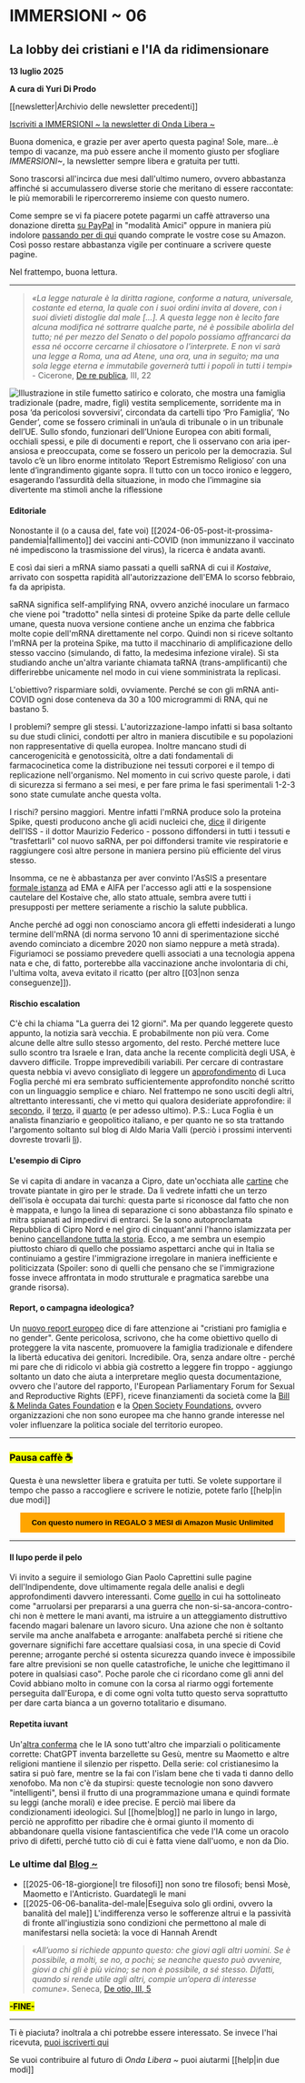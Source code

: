 # IMMERSIONI ~ 06
## La lobby dei cristiani e l'IA da ridimensionare

**13 luglio 2025**

**A cura di Yuri Di Prodo**

[[newsletter|Archivio delle newsletter precedenti]]

[Iscriviti a IMMERSIONI ~ la newsletter di Onda Libera ~](https://yuridiprodo.substack.com​)

Buona domenica, e grazie per aver aperto questa pagina! Sole, mare...è tempo di vacanze, ma può essere anche il momento giusto per sfogliare *IMMERSIONI~*, la newsletter sempre libera e gratuita per tutti.

Sono trascorsi all'incirca due mesi dall'ultimo numero, ovvero abbastanza affinché si accumulassero diverse storie che meritano di essere raccontate: le più memorabili le ripercorreremo insieme con questo numero.

Come sempre se vi fa piacere potete pagarmi un caffè attraverso una donazione diretta [su PayPal](http://paypal.me/yuridiprodo) in "modalità Amici" oppure in maniera più indolore [passando per di qui​](https://amzn.to/4h31dBJ) quando comprate le vostre cose su Amazon. Così posso restare abbastanza vigile per continuare a scrivere queste pagine.

Nel frattempo, buona lettura.

---

> *«La legge naturale è la diritta ragione, conforme a natura, universale, costante ed eterna, la quale con i suoi ordini invita al dovere, con i suoi divieti distoglie dal male […]. A questa legge non è lecito fare alcuna modifica né sottrarre qualche parte, né è possibile abolirla del tutto; né per mezzo del Senato o del popolo possiamo affrancarci da essa né occorre cercarne il chiosatore o l’interprete. E non vi sarà una legge a Roma, una ad Atene, una ora, una in seguito; ma una sola legge eterna e immutabile governerà tutti i popoli in tutti i tempi»* - Cicerone, [De re publica](https://amzn.to/4k7dJBk), III, 22

![Illustrazione in stile fumetto satirico e colorato, che mostra una famiglia tradizionale (padre, madre, figli) vestita semplicemente, sorridente ma in posa ‘da pericolosi sovversivi’, circondata da cartelli tipo ‘Pro Famiglia’, ‘No Gender’, come se fossero criminali in un’aula di tribunale o in un tribunale dell’UE. Sullo sfondo, funzionari dell’Unione Europea con abiti formali, occhiali spessi, e pile di documenti e report, che li osservano con aria iper-ansiosa e preoccupata, come se fossero un pericolo per la democrazia. Sul tavolo c’è un libro enorme intitolato ‘Report Estremismo Religioso’ con una lente d’ingrandimento gigante sopra. Il tutto con un tocco ironico e leggero, esagerando l’assurdità della situazione, in modo che l’immagine sia divertente ma stimoli anche la riflessione](lobby-cristiani.jpg)

#### Editoriale

Nonostante il (o a causa del, fate voi) [[2024-06-05-post-it-prossima-pandemia|fallimento]] dei vaccini anti-COVID (non immunizzano il vaccinato né impediscono la trasmissione del virus), la ricerca è andata avanti.

E così dai sieri a mRNA siamo passati a quelli saRNA di cui il *Kostaive*, arrivato con sospetta rapidità all'autorizzazione dell'EMA lo scorso febbraio, fa da apripista.

saRNA significa self-amplifying RNA, ovvero anziché inoculare un farmaco che viene poi "tradotto" nella sintesi di proteine Spike da parte delle cellule umane, questa nuova versione contiene anche un enzima che fabbrica molte copie dell'mRNA direttamente nel corpo. Quindi non si riceve soltanto l'mRNA per la proteina Spike, ma tutto il macchinario di amplificazione dello stesso vaccino (simulando, di fatto, la medesima infezione virale). Si sta studiando anche un'altra variante chiamata taRNA (trans-amplificanti) che differirebbe unicamente nel modo in cui viene somministrata la replicasi.

L'obiettivo? risparmiare soldi, ovviamente. Perché se con gli mRNA anti-COVID ogni dose conteneva da 30 a 100 microgrammi di RNA, qui ne bastano 5.

I problemi? sempre gli stessi. L'autorizzazione-lampo infatti si basa soltanto su due studi clinici, condotti per altro in maniera discutibile e su popolazioni non rappresentative di quella europea. Inoltre mancano studi di cancerogenicità e genotossicità, oltre a dati fondamentali di farmacocinetica come la distribuzione nei tessuti corporei e il tempo di replicazione nell'organismo. Nel momento in cui scrivo queste parole, i dati di sicurezza si fermano a sei mesi, e per fare prima le fasi sperimentali 1-2-3 sono state cumulate anche questa volta.

I rischi? persino maggiori. Mentre infatti l'mRNA produce solo la proteina Spike, questi producono anche gli acidi nucleici che, [dice](https://www.mdpi.com/1422-0067/26/11/5118) il dirigente dell'ISS - il dottor Maurizio Federico - possono diffondersi in tutti i tessuti e "trasfettarli" col nuovo saRNA, per poi diffondersi tramite vie respiratorie e raggiungere così altre persone in maniera persino più efficiente del virus stesso.

Insomma, ce ne è abbastanza per aver convinto l'AsSIS a presentare [formale istanza](https://www.assis.it/wp-content/uploads/2025/06/Richiesta_di_valutazione_della_sicurezza_e_sospensione_cautelare_AIC_del_farmaco_Kostaive_Zapomeran1.pdf) ad EMA e AIFA per l'accesso agli atti e la sospensione cautelare del Kostaive che, allo stato attuale, sembra avere tutti i presupposti per mettere seriamente a rischio la salute pubblica.

Anche perché ad oggi non conosciamo ancora gli effetti indesiderati a lungo termine dell'mRNA (di norma servono 10 anni di sperimentazione sicché avendo cominciato a dicembre 2020 non siamo neppure a metà strada). Figuriamoci se possiamo prevedere quelli associati a una tecnologia appena nata e che, di fatto, porterebbe alla vaccinazione anche involontaria di chi, l'ultima volta, aveva evitato il ricatto (per altro [[03|non senza conseguenze]]).

#### Rischio escalation

C'è chi la chiama "La guerra dei 12 giorni". Ma per quando leggerete questo appunto, la notizia sarà vecchia. E probabilmente non più vera. Come alcune delle altre sullo stesso argomento, del resto. Perché mettere luce sullo scontro tra Israele e Iran, data anche la recente complicità degli USA, è davvero difficile. Troppe imprevedibili variabili.
Per cercare di contrastare questa nebbia vi avevo consigliato di leggere un [approfondimento](https://t.me/yuridiprodo/355) di Luca Foglia perché mi era sembrato sufficientemente approfondito nonché scritto con un linguaggio semplice e chiaro. Nel frattempo ne sono usciti degli altri, altrettanto interessanti, che vi metto qui qualora desideriate approfondire: il [secondo](https://www.aldomariavalli.it/2025/06/18/conflitto-israele-iran-situazione-sul-campo-e-possibili-sviluppi/), il [terzo](https://www.aldomariavalli.it/2025/06/22/conflitto-israele-iran-ultime-notizie-e-qualche-considerazione/), il [quarto](https://www.aldomariavalli.it/2025/06/24/israele-iran-il-cessate-il-fuoco-e-quel-che-resta/) (e per adesso ultimo). P.S.: Luca Foglia è un analista finanziario e geopolitico italiano, e per quanto ne so sta trattando l'argomento soltanto sul blog di Aldo Maria Valli (perciò i prossimi interventi dovreste trovarli [lì](https://www.aldomariavalli.it/?s=luca+foglia)).

#### L'esempio di Cipro

Se vi capita di andare in vacanza a Cipro, date un'occhiata alle [cartine](https://lanuovabq.it/storage/imgs/originals/nicosia-0.jpg) che trovate piantate in giro per le strade. Da lì vedrete infatti che un terzo dell'isola è occupata dai turchi: questa parte si riconosce dal fatto che non è mappata, e lungo la linea di separazione ci sono abbastanza filo spinato e mitra spianati ad impedirvi di entrarci. Se la sono autoproclamata Repubblica di Cipro Nord e nel giro di cinquant'anni l'hanno islamizzata per benino [cancellandone tutta la storia](https://lanuovabq.it/it/cipro-un-esperimento-di-islamizzazione-ai-confini-dellue). Ecco, a me sembra un esempio piuttosto chiaro di quello che possiamo aspettarci anche qui in Italia se continuiamo a gestire l'immigrazione irregolare in maniera inefficiente e politicizzata (Spoiler: sono di quelli che pensano che se l'immigrazione fosse invece affrontata in modo strutturale e pragmatica sarebbe una grande risorsa).

#### Report, o campagna ideologica?

Un [nuovo report europeo](https://www.epfweb.org/node/1147) dice di fare attenzione ai "cristiani pro famiglia e no gender". Gente pericolosa, scrivono, che ha come obiettivo quello di proteggere la vita nascente, promuovere la famiglia tradizionale e difendere la libertà educativa dei genitori. Incredibile. Ora, senza andare oltre - perché mi pare che di ridicolo vi abbia già costretto a leggere fin troppo - aggiungo soltanto un dato che aiuta a interpretare meglio questa documentazione, ovvero che l'autore del rapporto, l'European Parliamentary Forum for Sexual and Reproductive Rights (EPF), riceve finanziamenti da società come la [Bill & Melinda Gates Foundation](https://www.epfweb.org/node/151) e la [Open Society Foundations](https://www.epfweb.org/node/170), ovvero organizzazioni che non sono europee ma che hanno grande interesse nel voler influenzare la politica sociale del territorio europeo.

---

### <mark class="has-inline-color" style="background: rgb(238, 252, 0); color: black; font-weight: 700;">Pausa caffè ☕️</mark>

Questa è una newsletter libera e gratuita per tutti. Se volete supportare il tempo che passo a raccogliere e scrivere le notizie, potete farlo [[help|in due modi]]

<form action="https://amzn.to/45CTZ4N" target="_blank" style="text-align: center;">
  <button style="background-color: orange; color: black; border: none; padding: 10px 20px; cursor: pointer;">
    <strong>Con questo numero in REGALO 3 MESI di Amazon Music Unlimited</strong>
  </button>
</form>

---

#### Il lupo perde il pelo

Vi invito a seguire il semiologo Gian Paolo Caprettini sulle pagine dell'Indipendente, dove ultimamente regala delle analisi e degli approfondimenti davvero interessanti. Come [quello](https://www.lindipendente.online/2025/07/05/arruolare-alla-paura) in cui ha sottolineato come "arruolarsi per prepararsi a una guerra che non-si-sa-ancora-contro-chi non è mettere le mani avanti, ma istruire a un atteggiamento distruttivo facendo magari balenare un lavoro sicuro. Una azione che non è soltanto servile ma anche analfabeta e arrogante: analfabeta perché si ritiene che governare significhi fare accettare qualsiasi cosa, in una specie di Covid perenne; arrogante perché si ostenta sicurezza quando invece è impossibile fare altre previsioni se non quelle catastrofiche, le uniche che legittimano il potere in qualsiasi caso". Poche parole che ci ricordano come gli anni del Covid abbiano molto in comune con la corsa al riarmo oggi fortemente perseguita dall'Europa, e di come ogni volta tutto questo serva soprattutto per dare carta bianca a un governo totalitario e disumano.

#### Repetita iuvant

Un'[altra conferma](https://www.nius.de/kommentar/news/christen-verfolgung-religion-vom-oeffentlich-rechtlichen-bis-zur-kuenstlichen-intelligenz/1f5459f3-f4f7-41b0-abad-24e2831fc15d) che le IA sono tutt'altro che imparziali o politicamente corrette: ChatGPT inventa barzellette su Gesù, mentre su Maometto e altre religioni mantiene il silenzio per rispetto. Della serie: col cristianesimo la satira si può fare, mentre se la fai con l'islam bene che ti vada ti danno dello xenofobo. Ma non c'è da stupirsi: queste tecnologie non sono davvero "intelligenti", bensì il frutto di una programmazione umana e quindi formate su leggi (anche morali) e idee precise. E perciò mai libere da condizionamenti ideologici. Sul [[home|blog]] ne parlo in lungo in largo, perciò ne approfitto per ribadire che è ormai giunto il momento di abbandonare quella visione fantascientifica che vede l'IA come un oracolo privo di difetti, perché tutto ciò di cui è fatta viene dall'uomo, e non da Dio.

### Le ultime dal [Blog ~](https://yuridiprodo.github.io/)

- [[2025-06-18-giorgione|I tre filosofi]] non sono tre filosofi; bensì Mosè, Maometto e l'Anticristo. Guardategli le mani
- [[2025-06-06-banalita-del-male|Eseguiva solo gli ordini, ovvero la banalità del male]] L'indifferenza verso le sofferenze altrui e la passività di fronte all'ingiustizia sono condizioni che permettono al male di manifestarsi nella società: la voce di Hannah Arendt

> *«All’uomo si richiede appunto questo: che giovi agli altri uomini. Se è possibile, a molti, se no, a pochi; se neanche questo può avvenire, giovi a chi gli è più vicino; se non è possibile, a sé stesso. Difatti, quando si rende utile agli altri, compie un’opera di interesse comune»*. Seneca, [De otio, III, 5](https://amzn.to/3Ei4aQN)

<mark class="has-inline-color" style="background: rgb(238, 252, 0); color: black; font-weight: 700;">-FINE-</mark>

---

Ti è piaciuta? inoltrala a chi potrebbe essere interessato. Se invece l'hai ricevuta, [​puoi iscriverti qui​](https://yuridiprodo.substack.com)

Se vuoi contribuire al futuro di *Onda Libera ~* puoi aiutarmi [[help|in due modi]]